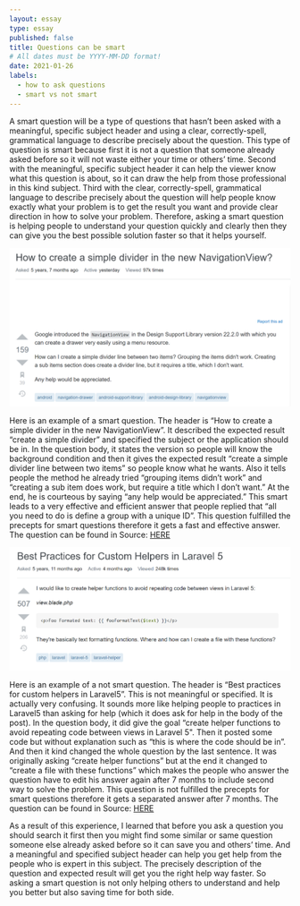 ```yaml
---
layout: essay
type: essay
published: false
title: Questions can be smart
# All dates must be YYYY-MM-DD format!
date: 2021-01-26
labels:
  - how to ask questions
  - smart vs not smart
---
```


A smart question will be a type of questions that hasn’t been asked with a meaningful, specific subject header and using a clear, correctly-spell, grammatical language to describe precisely about the question. 
This type of question is smart because first it is not a question that someone already asked before so it will not waste either your time or others’ time. 
Second with the meaningful, specific subject header it can help the viewer know what this question is about, so it can draw the help from those professional in this kind subject. 
Third with the clear, correctly-spell, grammatical language to describe precisely about the question will help people know exactly what your problem is to get the result you want and provide clear direction in how to solve your problem.
Therefore, asking a smart question is helping people to understand your question quickly and clearly then they can give you the best possible solution faster so that it helps yourself.

<img class="ui tiny left circular floated image" src="../images/smart.png">

Here is an example of a smart question. The header is “How to create a simple divider in the new NavigationView”. It described the expected result “create a simple divider” and specified the subject or the application should be in. In the question body, it states the version so people will know the background condition and then it gives the expected result “create a simple divider line between two items” so people know what he wants. Also it tells people the method he already tried “grouping items didn’t work” and “creating a sub item does work, but require a title which I don’t want.” At the end, he is courteous by saying “any help would be appreciated.” This smart leads to a very effective and efficient answer that people replied that “all you need to do is define a group with a unique ID”. This question fulfilled the precepts for smart questions therefore it gets a fast and effective answer. The question can be found in Source: <a href="https://stackoverflow.com/questions/30625280/how-to-create-a-simple-divider-in-the-new-navigationview"></i>HERE</a>


<img class="ui tiny left circular floated image" src="../images/notsmart.png">

Here is an example of a not smart question. The header is “Best practices for custom helpers in Laravel5”. This is not meaningful or specified. It is actually very confusing. It sounds more like helping people to practices in Laravel5 than asking for help (which it does ask for help in the body of the post). In the question body, it did give the goal “create helper functions to avoid repeating code between views in Laravel 5". Then it posted some code but without explanation such as “this is where the code should be in”. And then it kind changed the whole question by the last sentence. It was originally asking  “create helper functions” but at the end it changed to “create a file with these functions” which makes the people who answer the question have to edit his answer again after 7 months to include second way to solve the problem. This question is not fulfilled the precepts for smart questions therefore it gets a separated answer after 7 months. The question can be found in Source: <a href="https://stackoverflow.com/questions/28290332/best-practices-for-custom-helpers-in-laravel-5"></i>HERE</a>


As a result of this experience, I learned that before you ask a question you should search it first then you might find some similar or same question someone else already asked before so it can save you and others’ time. And a meaningful and specified subject header can help you get help from the people who is expert in this subject. The precisely description of the question and expected result will get you the right help way faster. So asking a smart question is not only helping others to understand and help you better but also saving time for both side.
